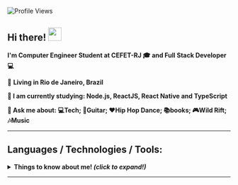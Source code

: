 ![Profile Views](http://estruyf-github.azurewebsites.net/api/VisitorHit?user=Leeymattos&repo=Leeymattos&countColorcountColor)

<h2>
  Hi there! <img src="https://raw.githubusercontent.com/kaueMarques/kaueMarques/master/hi.gif" width="30px">
</h2>

<p>
  <b>I'm Computer Engineer Student at CEFET-RJ 🎓 and Full Stack Developer 💻</b> 
</p> 

<p>
  📌 <b>Living in <b>Rio de Janeiro, Brazil</b> 
</p>

<p>
  🌱 <b>I am currently studying:  Node.js, ReactJS, React Native and TypeScript</b>
</p>

<p>
  💬 <b>Ask me about: 💻Tech; 🎸Guitar; ❤️Hip Hop Dance; 📚books; 🎮Wild Rift; 🎶Music</p>

---

## Languages / Technologies / Tools:
  <div>
    
  </div>
  
  <details>
    <summary> <b> Things to know about me! </b> <i> (click to expand!)</i> </summary>
    <br>
    <p align="center">
      <a href="https://github-readme-stats.vercel.app/api?username=csescobar&show_icons=true&include_all_commits=true&theme=tokyonight" alt="marcelo-rafael github stats" >
        <img 
           align="center" 
           height="165"
           src="https://github-readme-stats.vercel.app/api?username=csescobar&show_icons=true&include_all_commits=true&theme=tokyonight" alt="marcelo-rafael github stats" 
         />
      </a>
      <a href="src="https://github-readme-stats.vercel.app/api/top-langs/?username=csescobar&layout=compact&theme=tokyonight">
        <img 
           align="center" 
           height="165"
           src="https://github-readme-stats.vercel.app/api/top-langs/?username=csescobar&layout=compact&theme=tokyonight" 
         />
      </a>
    </p>
  </details>


---






